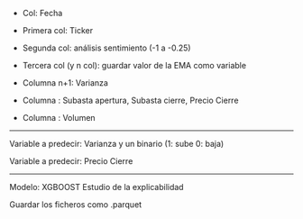 - Col: Fecha
- Primera col: Ticker

- Segunda col: análisis sentimiento (-1 a -0.25)

- Tercera col (y n col): guardar valor de la EMA como variable
- Columna n+1: Varianza
- Columna : Subasta apertura, Subasta cierre, Precio Cierre
- Columna : Volumen

---

Variable a predecir: Varianza y un binario (1: sube 0: baja)

Variable a predecir: Precio Cierre

------
Modelo: XGBOOST
Estudio de la explicabilidad

Guardar los ficheros como .parquet




